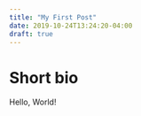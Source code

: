 ```yaml
---
title: "My First Post"
date: 2019-10-24T13:24:20-04:00
draft: true
---
```

# Short bio
Hello, World!
